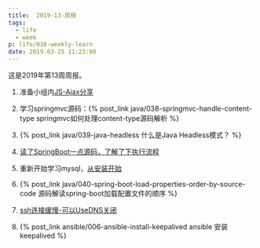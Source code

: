 ```yaml
---
title:  2019-13-周报
tags:
  - life
  - week
p: life/010-weekly-learn
date: 2019-03-25 11:23:08
---
```


这是2019年第13周周报。

1. 准备小组内[JS-Ajax分享](https://github.com/jimolonely/codes/tree/master/js-demo/ajax)

2. 学习springmvc源码：{% post_link java/038-springmvc-handle-content-type springmvc如何处理content-type源码解析 %}

3. {% post_link java/039-java-headless 什么是Java Headless模式？ %}

4. [读了SpringBoot一点源码，了解了下执行流程](https://juejin.im/post/5c6f730ce51d457f14363a53)

5. 重新开始学习mysql，[从安装开始](https://dev.mysql.com/doc/refman/8.0/en/linux-installation-yum-repo.html)

6. {% post_link java/040-spring-boot-load-properties-order-by-source-code 源码解读spring-boot加载配置文件的顺序 %}

7. [ssh连接缓慢-可以UseDNS关闭](https://blog.csdn.net/doiido/article/details/43793391)

8. {% post_link ansible/006-ansible-install-keepalived ansible 安装 keepalived %}





